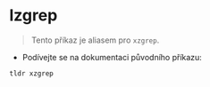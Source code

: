 # lzgrep

> Tento příkaz je aliasem pro `xzgrep`.

- Podívejte se na dokumentaci původního příkazu:

`tldr xzgrep`
